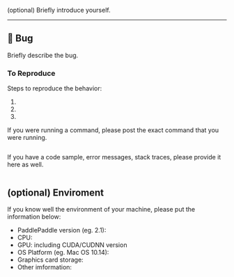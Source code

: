 

(optional) Briefly introduce yourself.

---

## 🐛 Bug

Briefly describe the bug.

### To Reproduce

Steps to reproduce the behavior:

1.
2.
3.

If you were running a command, please post the exact command that you were running.

```bash

```

If you have a code sample, error messages, stack traces, please provide it here as well.

```python

```

## (optional) Enviroment

If you know well the environment of your machine, please put the information below:

- PaddlePaddle version (eg. 2.1):
- CPU: 
- GPU: including CUDA/CUDNN version
- OS Platform (eg. Mac OS 10.14): 
- Graphics card storage: 
- Other imformation: 
